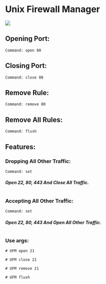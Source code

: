 # Unix Firewall Manager
![](https://github.com/ER-hamed/iptable-manager/raw/main/Screenshot.png)
## Opening Port:

```
Command: open 80
```


## Closing Port:
```
Command: close 80
```


## Remove Rule:
```
Command: remove 80
```


## Remove All Rules:
```
Command: flush
```



## Features:
### Dropping All Other Traffic:
```
Command: set
```

##### Open 22, 80, 443 And Close All Traffic.
#

### Accepting All Other Traffic:
```
Command: set
```

##### Open 22, 80, 443 And Open All Other Traffic.
#
 
### Use args:
```
# UFM open 21
```
```
# UFM close 21
```
```
# UFM remove 21
```
```
# UFM flush
```
